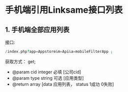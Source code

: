 # 手机端引用Linksame接口列表

## 1. 手机端全部应用列表

   接口: 
````php 
/index.php?app=Appstore&m=Api&a=mobileFilterApp ; 
````

   获取方式： get;

  *  @param cid  integer 必填 [公司cid]
  *  @param type  string  可选 [应用类型]
  *  @return array [data 应用列表， status 1成功 0失败]